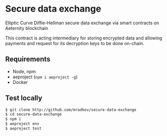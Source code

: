 # Secure data exchange

Elliptic Curve Diffie-Hellman secure data exchange via smart contracts on Aeternity blockchain

This contract is acting intermediary for storing encrypted data and allowing payments and request for its decryption keys to be done on-chain.

## Requirements
- Node, npm
- aeproject (`npm i aeproject -g`)
- Docker

## Test locally
```sh
$ git clone http://github.com/mradkov/secure-data-exchange
$ cd secure-data-exchange
$ npm i
$ aeproject env
$ aeproject test
```
